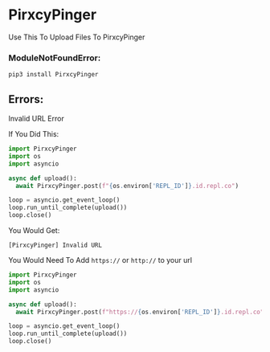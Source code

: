 # PirxcyPinger
Use This To Upload Files To PirxcyPinger


### ModuleNotFoundError:
``pip3 install PirxcyPinger``

## Errors:

Invalid URL Error

If You Did This:
```python
import PirxcyPinger
import os
import asyncio

async def upload():
  await PirxcyPinger.post(f"{os.environ['REPL_ID']}.id.repl.co")

loop = asyncio.get_event_loop()
loop.run_until_complete(upload())
loop.close()
```
You Would Get:

``[PirxcyPinger] Invalid URL``

You Would Need To Add `https://` or `http://` to your url
```python
import PirxcyPinger
import os
import asyncio

async def upload():
  await PirxcyPinger.post(f"https://{os.environ['REPL_ID']}.id.repl.co")

loop = asyncio.get_event_loop()
loop.run_until_complete(upload())
loop.close()

